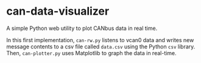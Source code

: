# can-data-visualizer
A simple Python web utility to plot CANbus data in real time.

In this first implementation, `can-rw.py` listens to vcan0 data and writes new message contents to a csv file called `data.csv` using the Python `csv` library. Then, `can-plotter.py` uses Matplotlib to graph the data in real-time.
